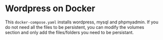 # Wordpress on Docker

This `docker-compose.yaml` installs wordpress, mysql and phpmyadmin. If you do not need all the files to be persistent, you can modify the volumes section and only add the files/folders you need to be persistant.
